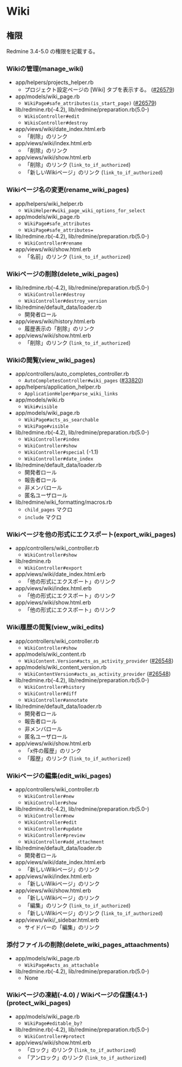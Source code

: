 # Wiki

## 権限

Redmine 3.4-5.0 の権限を記載する。

### Wikiの管理(manage_wiki)

- app/helpers/projects_helper.rb
  - プロジェクト設定ページの [Wiki] タブを表示する。 ([#26579](https://www.redmine.org/issues/26579))
- app/models/wiki_page.rb
  - `WikiPage#safe_attributes(is_start_page)` ([#26579](https://www.redmine.org/issues/26579))
- lib/redmine.rb(-4.2), lib/redmine/preparation.rb(5.0-)
  - `WikisController#edit`
  - `WikisController#destroy`
- app/views/wiki/date_index.html.erb
  - 「削除」のリンク
- app/views/wiki/index.html.erb
  - 「削除」のリンク
- app/views/wiki/show.html.erb
  - 「削除」のリンク (`link_to_if_authorized`)
  - 「新しいWikiページ」のリンク (`link_to_if_authorized`)

### Wikiページ名の変更(rename_wiki_pages)

- app/helpers/wiki_helper.rb
  - `WikiHelper#wiki_page_wiki_options_for_select`
- app/models/wiki_page.rb
  - `WikiPage#safe_attributes`
  - `WikiPage#safe_attributes=`
- lib/redmine.rb(-4.2), lib/redmine/preparation.rb(5.0-)
  - `WikiController#rename`
- app/views/wiki/show.html.erb
  - 「名前」のリンク (`link_to_if_authorized`)

### Wikiページの削除(delete_wiki_pages)

- lib/redmine.rb(-4.2), lib/redmine/preparation.rb(5.0-)
  - `WikiController#destroy`
  - `WikiController#destroy_version`
- lib/redmine/default_data/loader.rb
  - 開発者ロール
- app/views/wiki/history.html.erb
  - 履歴表示の「削除」のリンク
- app/views/wiki/show.html.erb
  - 「削除」のリンク (`link_to_if_authorized`)

### Wikiの閲覧(view_wiki_pages)

- app/controllers/auto_completes_controller.rb
  - `AutoCompletesController#wiki_pages` ([#33820](https://www.redmine.org/issues/33820))
- app/helpers/application_helper.rb
  - `ApplicationHelper#parse_wiki_links`
- app/models/wiki.rb
  - `Wiki#visible`
- app/models/wiki_page.rb
  - `WikiPage#acts_as_searchable`
  - `WikiPage#visible`
- lib/redmine.rb(-4.2), lib/redmine/preparation.rb(5.0-)
  - `WikiController#index`
  - `WikiController#show`
  - `WikiController#special` (-1.1)
  - `WikiController#date_index`
- lib/redmine/default_data/loader.rb
  - 開発者ロール
  - 報告者ロール
  - 非メンバロール
  - 匿名ユーザロール
- lib/redmine/wiki_formatting/macros.rb
  - `child_pages` マクロ
  - `include` マクロ

### Wikiページを他の形式にエクスポート(export_wiki_pages)

- app/controllers/wiki_controller.rb
  - `WikiController#show`
- lib/redmine.rb
  - `WikiController#export`
- app/views/wiki/date_index.html.erb
  - 「他の形式にエクスポート」のリンク
- app/views/wiki/index.html.erb
  - 「他の形式にエクスポート」のリンク
- app/views/wiki/show.html.erb
  - 「他の形式にエクスポート」のリンク

### Wiki履歴の閲覧(view_wiki_edits)

- app/controllers/wiki_controller.rb
  - `WikiController#show`
- app/models/wiki_content.rb
  - `WikiContent.Version#acts_as_activity_provider` ([#26548](https://www.redmine.org/issues/26548))
- app/models/wiki_content_version.rb
  - `WikiContentVersion#acts_as_activity_provider` ([#26548](https://www.redmine.org/issues/26548))
- lib/redmine.rb(-4.2), lib/redmine/preparation.rb(5.0-)
  - `WikiController#history`
  - `WikiController#diff`
  - `WikiController#annotate`
- lib/redmine/default_data/loader.rb
  - 開発者ロール
  - 報告者ロール
  - 非メンバロール
  - 匿名ユーザロール
- app/views/wiki/show.html.erb
  - 「x件の履歴」のリンク
  - 「履歴」のリンク (`link_to_if_authorized`)

### Wikiページの編集(edit_wiki_pages)

- app/controllers/wiki_controller.rb
  - `WikiController#new`
  - `WikiController#show`
- lib/redmine.rb(-4.2), lib/redmine/preparation.rb(5.0-)
  - `WikiController#new`
  - `WikiController#edit`
  - `WikiController#update`
  - `WikiController#preview`
  - `WikiController#add_attachment`
- lib/redmine/default_data/loader.rb
  - 開発者ロール
- app/views/wiki/date_index.html.erb
  - 「新しいWikiページ」のリンク
- app/views/wiki/index.html.erb
  - 「新しいWikiページ」のリンク
- app/views/wiki/show.html.erb
  - 「新しいWikiページ」のリンク
  - 「編集」のリンク (`link_to_if_authorized`)
  - 「新しいWikiページ」のリンク (`link_to_if_authorized`)
- app/views/wiki/_sidebar.html.erb
  - サイドバーの「編集」のリンク

### 添付ファイルの削除(delete_wiki_pages_attaachments)

- app/models/wiki_page.rb
  - `WikiPage#acts_as_attachable`
- lib/redmine.rb(-4.2), lib/redmine/preparation.rb(5.0-)
  - None

### Wikiページの凍結(-4.0) / Wikiページの保護(4.1-) (protect_wiki_pages)

- app/models/wiki_page.rb
  - `WikiPage#editable_by?`
- lib/redmine.rb(-4.2), lib/redmine/preparation.rb(5.0-)
  - `WikiController#protect`
- app/views/wiki/show.html.erb
  - 「ロック」のリンク (`link_to_if_authorized`)
  - 「アンロック」のリンク (`link_to_if_authorized`)
